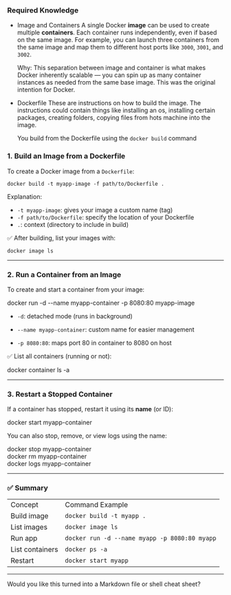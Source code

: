 ### Required Knowledge

- Image and Containers
	A single Docker **image** can be used to create multiple **containers**. Each container runs independently, even if based on the same image. For example, you can launch three containers from the same image and map them to different host ports like `3000`, `3001`, and `3002`.
	
	Why: This separation between image and container is what makes Docker inherently scalable — you can spin up as many container instances as needed from the same base image. This was the original intention for Docker.

- Dockerfile
	These are instructions on how to build the image. The instructions could contain things like installing an os, installing certain packages, creating folders, copying files from hots machine into the image.
	
	You build from the Dockerfile using the `docker build` command

### 1. **Build an Image from a Dockerfile**

To create a Docker image from a `Dockerfile`:
```
docker build -t myapp-image -f path/to/Dockerfile .  
```

Explanation:
- `-t myapp-image`: gives your image a custom name (tag)
- `-f path/to/Dockerfile`: specify the location of your Dockerfile
- `.`: context (directory to include in build)
    

✅ After building, list your images with:
```
docker image ls
```

---

### 2. **Run a Container from an Image**

To create and start a container from your image:

docker run -d --name myapp-container -p 8080:80 myapp-image  

- `-d`: detached mode (runs in background)
    
- `--name myapp-container`: custom name for easier management
    
- `-p 8080:80`: maps port 80 in container to 8080 on host
    

✅ List all containers (running or not):

docker container ls -a  

---

### 3. **Restart a Stopped Container**

If a container has stopped, restart it using its **name** (or ID):

docker start myapp-container  

You can also stop, remove, or view logs using the name:

docker stop myapp-container  
docker rm myapp-container  
docker logs myapp-container  

---

### ✅ Summary

|   |   |
|---|---|
|Concept|Command Example|
|Build image|`docker build -t myapp .`|
|List images|`docker image ls`|
|Run app|`docker run -d --name myapp -p 8080:80 myapp`|
|List containers|`docker ps -a`|
|Restart|`docker start myapp`|

---

Would you like this turned into a Markdown file or shell cheat sheet?